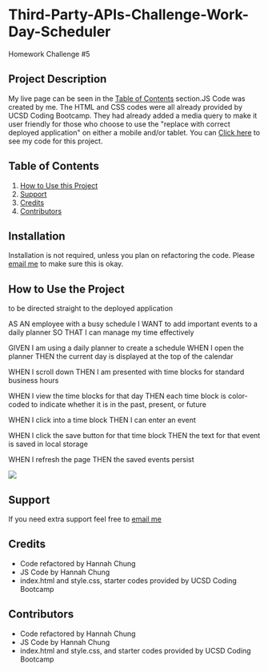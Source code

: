 # Third-Party-APIs-Challenge-Work-Day-Scheduler
Homework Challenge #5




## Project Description

 My live page can be seen in the <a href="#Table of Contents">Table of Contents</a> section.JS Code was created by me. The HTML and CSS codes were all already provided by UCSD Coding Bootcamp. They had already added a media query to make it user friendly for those who choose to use the "replace with correct deployed application" on either a mobile and/or tablet. You can <a href=hhttps://github.com/hannybear88/Third-Party-APIs-Challenge-Work-Day-Scheduler/>Click here</a> to see my code for this project. 

## Table of Contents
<nav>
    <ol>
        <li><a href="#How to Use this Project">How to Use this Project</a></li>
        <li><a href="#Support">Support</a></li>
        <li><a href="#Credits">Credits</a></li>
        <li><a href="#Contributors">Contributors</a></li>
    </ol>
</nav>

## Installation

Installation is not required, unless you plan on refactoring the code. Please <a href="mailto:hannahkchung88@gmail.com">email me</a> to make sure this is okay. 

## How to Use the Project

<!--replace with workday schedule deployed application -->
to be directed straight to the deployed application



AS AN employee with a busy schedule
I WANT to add important events to a daily planner
SO THAT I can manage my time effectively


GIVEN I am using a daily planner to create a schedule
WHEN I open the planner
THEN the current day is displayed at the top of the calendar
<!--screenshot-->

WHEN I scroll down
THEN I am presented with time blocks for standard business hours
<!--screenshot-->


WHEN I view the time blocks for that day
THEN each time block is color-coded to indicate whether it is in the past, present, or future
<!--screenshot-->

WHEN I click into a time block
THEN I can enter an event
<!--screenshot-->

WHEN I click the save button for that time block
THEN the text for that event is saved in local storage
<!--screenshot-->

WHEN I refresh the page
THEN the saved events persist
<!--screenshot-- >


<!--add gif of workday schedule-->



<!--repace with screenshot of workday schedule-->
<img src="./assets/images/JavaScript-Challenge-Password-Generator-Screenshot.png" /> 

## Support
If you need extra support feel free to <a href="mailto:hannahkchung88@gmail.com">email me</a>



## Credits
<ul>
    <li>Code refactored by Hannah Chung</li>
      <li>JS Code by Hannah Chung</li>
    <li>index.html and style.css, starter codes provided by UCSD Coding Bootcamp</li>
</ul>

## Contributors
<ul>
    <li>Code refactored by Hannah Chung</li>
    <li>JS Code by Hannah Chung</li>
    <li>index.html and style.css, and starter codes provided by UCSD Coding Bootcamp</li>
</ul>
